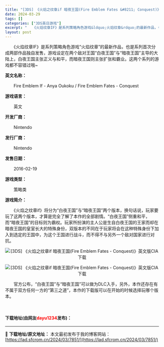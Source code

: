 ```yaml
---
title: "[3DS] 《火焰之纹章if 暗夜王国(Fire Emblem Fates &#8211; Conquest)》英文版CIA下载"
date: 2024-03-29
tags: []
categories: ["3DS英日游戏"]
excerpt: "　　《火焰纹章IF》是系列策略角色游戏&ldquo;火焰纹章&rdquo;的最新作品，也是系列首次分成两部作品独自发售，游戏设定在两个敌对王国&ldquo;白夜王国&rdquo;与&ldquo;暗夜王国&rdquo;主导的大陆上，白夜王国主张正义与和平，而暗夜王国则主张扩张和霸业。这两个系列的游戏都&hellip;"
layout: post
---
```


 <p>　　《火焰纹章IF》是系列策略角色游戏&ldquo;火焰纹章&rdquo;的最新作品，也是系列首次分成两部作品独自发售，游戏设定在两个敌对王国&ldquo;白夜王国&rdquo;与&ldquo;暗夜王国&rdquo;主导的大陆上，白夜王国主张正义与和平，而暗夜王国则主张扩张和霸业。这两个系列的游戏都不容错过哦~</p> <p><strong>英文名称：</strong></p> <p>　　Fire Emblem If - Anya Oukoku / Fire Emblem Fates - Conquest</p> <p><strong>游戏语言：</strong></p> <p>　　英文</p> <p><strong>开发厂商：</strong></p> <p>　　Nintendo</p> <p><strong>发行厂商：</strong></p> <p>　　Nintendo</p> <p><strong>发售日期：</strong></p> <p>　　2016-02-19</p> <p><strong>游戏类型：</strong></p> <p>　　策略类</p> <p><strong>游戏简介：</strong></p> <p>　　《火焰之纹章if》将分为&ldquo;白夜王国&rdquo;与&ldquo;暗夜王国&rdquo;两个版本，换句话说，玩家要玩了这两个版本，才算是完全了解了本作的全部剧情。&ldquo;白夜王国&rdquo;侧重和平，而&ldquo;暗夜王国&rdquo;的目标则为霸权。玩家所扮演的主人公是生自白夜王国的王家而却在暗夜王国的皇室长大的特殊身份，双版本的不同在于玩家将会在这种特殊身份下加入到选定的王国中，为这个王国进行战斗，而不得不与另外一个敌对国家进行对抗。</p> <p align="center"><img align="" border="0" src="http://img3.tgbusdata.tgbus.com/v2/thumb/jpg/MUM2RCw1ODAsMTAwLDQsMywxLC0xLDAscms1MCwxOTIuMTY4LjguNjU=/u/3ds.tgbus.com/UploadFiles/201603/20160316095417701.jpg" alt="[3DS] 《火焰之纹章if 暗夜王国(Fire Emblem Fates - Conquest)》英文版CIA下载" /></p> <p align="center"><img align="" border="0" src="http://img3.tgbusdata.tgbus.com/v2/thumb/jpg/NjQyRSw1ODAsMTAwLDQsMywxLC0xLDAscms1MCwxOTIuMTY4LjguNjU=/u/3ds.tgbus.com/UploadFiles/201603/20160316095417534.jpg" alt="[3DS] 《火焰之纹章if 暗夜王国(Fire Emblem Fates - Conquest)》英文版CIA下载" /></p> <p>　　官方公布，&ldquo;白夜王国&rdquo;与&ldquo;暗夜王国&rdquo;可以做为DLC入手，另外，本作还存在有不属于双方任何一方的&ldquo;第三之道&rdquo;，本作的下载版可以在开始的时候选择玩哪个版本。</p> <p>&nbsp;</p> <p><h4>下载地址(由网友<font color="red">dayu1234</font>发布)：</h4></p> 

---
📖 **下载地址/原文地址：** 本文最初发布于我的博客网站：[https://lad.sfcrom.cn/2024/03/7851/](https://lad.sfcrom.cn/2024/03/7851/)
